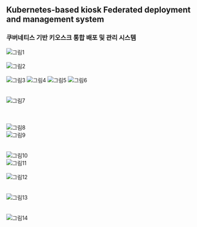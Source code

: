 ## Kubernetes-based kiosk Federated deployment and management system
### 쿠버네티스 기반 키오스크 통합 배포 및 관리 시스템  

![그림1](https://user-images.githubusercontent.com/70263403/182609689-9562bbab-4eda-41f8-a7a6-fccafddd8a95.png)
<br/>
<br/>
![그림2](https://user-images.githubusercontent.com/70263403/182609695-16098eb2-bd11-473e-aec7-87e286c2bfb7.png)
<br/>
<br/>
![그림3](https://user-images.githubusercontent.com/70263403/182609696-87d130cb-fb21-4c58-a403-f24fafd6bc56.png)
![그림4](https://user-images.githubusercontent.com/70263403/182609872-77549f90-d43a-455a-8958-94131401a73b.png)
![그림5](https://user-images.githubusercontent.com/70263403/182613044-e1362907-3eb2-4e4d-a7e3-31cf18460f19.png)
![그림6](https://user-images.githubusercontent.com/70263403/182613051-67ef36e7-366b-4f09-ab5c-f0e799b782ab.png)
<br/>
<br/>
<br/>
![그림7](https://user-images.githubusercontent.com/70263403/182613059-215d4ad7-9562-49ed-8bcf-ceee91bd56df.png)
<br/>
<br/>
<br/>
<br/>
![그림8](https://user-images.githubusercontent.com/70263403/182609715-994850fe-1e75-4045-9f07-c2d69163187d.png)
<br/>
![그림9](https://user-images.githubusercontent.com/70263403/182612034-21d4a6e5-8bc5-41d6-8b9d-92fec98b533c.png)
<br/>
<br/>
<br/>
![그림10](https://user-images.githubusercontent.com/70263403/182609720-3518bf39-8728-4446-94fe-68ae13071bf9.png)
<br/>
![그림11](https://user-images.githubusercontent.com/70263403/182609721-a76c9c08-6998-4521-af67-ae9d3412f7ae.png)
<br/>
<br/>
![그림12](https://user-images.githubusercontent.com/70263403/182609726-079e3dfe-0eef-489d-96b4-01e18708d505.png)
<br/>
<br/>
<br/>
![그림13](https://user-images.githubusercontent.com/70263403/182609730-dffd858a-ad2a-4c9c-a1cf-c7f8741a944e.png)
<br/>
<br/>
<br/>
![그림14](https://user-images.githubusercontent.com/70263403/182609734-9c40d778-96bb-408e-9864-5072288b8d71.png)
<br/>

